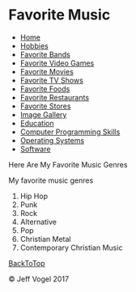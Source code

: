 <body onload="FavoriteMusicProcess()">
		<div id = "header">
			<h1>Favorite Music</h1>
		</div>
		<div class="nav">
			<ul>
				<li><a href="Website About Me - Main - mobile.md">Home</a></li>
				<li><a href="Website About Me - Hobbies - mobile.md">Hobbies</a></li>
				<li><a href="Website About Me - Favorite Bands - mobile.md">Favorite Bands</a></li>
				<li><a href="Website About Me - Favorite Video Games - mobile.md">Favorite Video Games</a></li>
				<li><a href="Website About Me - Favorite Movies - mobile.md">Favorite Movies</a></li>
				<li><a href="Website About Me - Favorite TV Shows - mobile.md">Favorite TV Shows</a></li>
				<li><a href="Website About Me - Favorite Foods - mobile.md">Favorite Foods</a></li>
				<li><a href="Website About Me - Favorite Restaurants - mobile.md">Favorite Restaurants</a></li>
				<li><a href="Website About Me - Favorite Stores - mobile.md">Favorite Stores</a></li>
				<li><a href="Website About Me - Image Gallery - mobile.md">Image Gallery</a></li>
				<li><a href="Website About Me - Education - mobile.md">Education</a></li>
				<li><a href="Website About Me - Computer Programming Skills - mobile.md">Computer Programming Skills</a></li>
				<li><a href="Website About Me - Operating Systems - mobile.md">Operating Systems</a></li>
				<li><a href="Website About Me - Software - mobile.md">Software</a></li>
			</ul>
		</div>
		<div id = "content">
			<p>Here Are My Favorite Music Genres</p>
			<p>My favorite music genres</p>
			<div id="myFavoriteMusicDivElement">
				<ol>
					<li>Hip Hop</li>
					<li>Punk</li>
					<li>Rock</li>
					<li>Alternative</li>
					<li>Pop</li>
					<li>Christian Metal</li>
					<li>Contemporary Christian Music</li>
				</ol>
			</div>
		</div>
		<div id = "backToTop">
			<a href = "Website About Me - Favorite Music - mobile.md">BackToTop</a>
		</div>
		<div id = "footer">
			<p>&copy; Jeff Vogel 2017</p>
		</div>
	</body>
